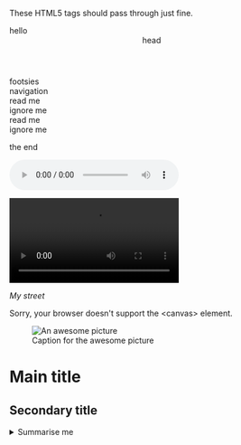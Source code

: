 These HTML5 tags should pass through just fine.

<section>hello</section>

<header>head</header>

<footer>footsies</footer>

<nav>navigation</nav>

<article>read me</article>

<aside>ignore me</aside>

<article>read me</article>

<aside> ignore me </aside>

the end

<audio class="podcastplayer" controls=""><source src="foobar.mp3" type="audio/mp3" preload="none"><source src="foobar.off" type="audio/ogg" preload="none"></audio>

<video src="foo.ogg"><track kind="subtitles" src="foo.en.vtt" srclang="en" label="English"><track kind="subtitles" src="foo.sv.vtt" srclang="sv" label="Svenska"></video>

<address>My street</address>

<canvas id="canvas" width="300" height="300"> Sorry, your browser doesn't support the &lt;canvas&gt; element. </canvas>

<figure><img src="mypic.png" alt="An awesome picture"><figcaption>Caption for the awesome picture</figcaption></figure>

<hgroup><h1>Main title</h1><h2>Secondary title</h2></hgroup>

<output name="result"></output>

<details><summary>Summarise me</summary><p>Explain the details</p></details>
